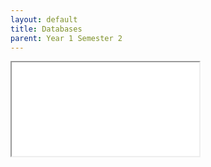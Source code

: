 ```yaml
---
layout: default
title: Databases
parent: Year 1 Semester 2
---
```

<link rel="stylesheet" type="text/css" media="all" href="../css.css" />
<iframe src="../DB_ERModel.pdf" class="pdf"></iframe>